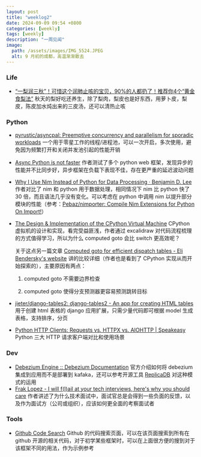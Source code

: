 ```yaml
---
layout: post
title: "weeklog2"
date: 2024-09-09 09:54 +0800
categories: [weekly]
tags: [weekly]
description: "一周见闻"
image:
  path: /assets/images/IMG_5524.JPEG
  alt: 9 月初的成都，高温渐渐散去
---
```




### Life

- [“一梨润三秋”！可惜这个润肺止咳的宝贝，90%的人都扔了！推荐你4个“黄金食梨法”](https://mp.weixin.qq.com/s/mleuZOi1SMCdLxE9VgXqKQ) 秋天的梨好吃还养生，除了梨肉，梨皮也是好东西，用萝卜皮，梨皮，陈皮加水炖出来的三皮汤，还可以清热止咳



### Python

- [pyrustic/asyncpal: Preemptive concurrency and parallelism for sporadic workloads](https://github.com/pyrustic/asyncpal) 一个用于零星工作的线程/进程池，可以一次开启，多次使用，避免因为频繁打开和关闭并发池引起的性能开销

- [Async Python is not faster](https://calpaterson.com/async-python-is-not-faster.html) 作者测试了多个 python web 框架，发现异步的性能并不比同步好，异步框架在负载下表现不佳，存在更严重的延迟波动问题

- [Why I Use Nim Instead of Python for Data Processing · Benjamin D. Lee](https://benjamindlee.com/posts/2021/why-i-use-nim-instead-of-python-for-data-processing/) 作者对比了 nim 和 python 用于数据处理，相同情况下 nim 比 python 快了 30 倍，而且语法几乎没有变化。可以考虑在 python 中调用 nim 以提升部分模块的性能（参考：[Pebaz/nimporter: Compile Nim Extensions for Python On Import!](https://github.com/Pebaz/nimporter)）

- [The Design &amp; Implementation of the CPython Virtual Machine](https://blog.codingconfessions.com/p/cpython-vm-internals) CPython 虚拟机的设计和实现，看完受益匪浅，作者通过 excalidraw 对代码流程梳理的方式值得学习，所以为什么 computed goto 会比 switch 更高效呢？

  关于这点另一篇文章 [Computed goto for efficient dispatch tables - Eli Bendersky's website](https://eli.thegreenplace.net/2012/07/12/computed-goto-for-efficient-dispatch-tables) 讲的比较详细（作者也是看到了 CPython 实现从而开始探索的），主要原因有两点：

  1. computed goto 不需要边界检查

  2. computed goto 使得分支预测器更容易预测跳转目标

- [jieter/django-tables2: django-tables2 - An app for creating HTML tables](https://github.com/jieter/django-tables2) 用于创建 html 表格的 django 应用扩展，只需少量代码即可根据 model 生成表格，支持排序，分页

- [Python HTTP Clients: Requests vs. HTTPX vs. AIOHTTP \| Speakeasy](https://www.speakeasy.com/post/python-http-clients-requests-vs-httpx-vs-aiohttp) Python 三大 HTTP 请求客户端对比和使用场景



### Dev

- [Debezium Engine :: Debezium Documentation](https://debezium.io/documentation/reference/stable/development/engine.html) 官方介绍如何将 debezium 集成到应用而不是部署到 kafaka，还可以参考开源工具  [ReplicaDB](https://github.com/osalvador/ReplicaDB/blob/a403483372dc0f8e9d53dd383c6ee0791c7887f8/src/main/java/org/replicadb/ReplicaDBCDC.java) 对这种模式的运用
- [Frak Lopez - I will f(l)ail at your tech interviews, here's why you should care](https://fraklopez.com/noodlings/2024-08-25-i-will-fail-your-technicals/) 作者讲述了为什么技术面试中，面试官总是会得到一些负面的反馈，以及作为面试方（公司或组织），应该如何更全面的考察面试者



### Tools

- [Github Code Search](https://github.com/search?type=code&auto_enroll=true) Github 的代码搜索页面，可以在该页面搜索到所有在 github 开源的相关代码，对于初学某些框架时，可以在上面很方便的搜到对于该框架不同的用法，作为示例参考

